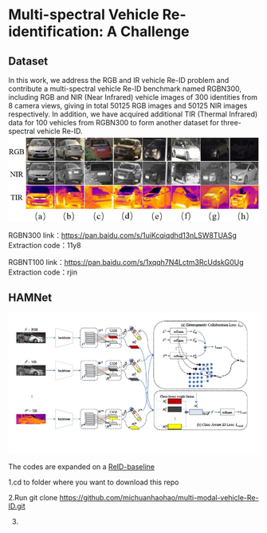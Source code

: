 # Multi-spectral Vehicle Re-identification: A Challenge
## Dataset
In this work, we address the RGB and IR vehicle Re-ID problem and contribute a multi-spectral vehicle Re-ID benchmark named RGBN300, including RGB and NIR (Near Infrared) vehicle images of 300 identities from 8 camera views, giving in total 50125 RGB images and 50125 NIR images respectively. In addition, we have acquired additional TIR (Thermal Infrared) data for 100 vehicles from RGBN300 to form another dataset for three-spectral vehicle Re-ID. 
![RGB-NIR-TIR](fig/challenge.jpg)

RGBN300
link：https://pan.baidu.com/s/1uiKcqiqdhd13nLSW8TUASg 
Extraction code：11y8 

RGBNT100
link：https://pan.baidu.com/s/1xqqh7N4Lctm3RcUdskG0Ug 
Extraction code：rjin


## HAMNet
![RGB-NIR-TIR](fig/frame.jpg)




The codes are expanded on a [ReID-baseline](https://github.com/L1aoXingyu/reid_baseline)

1.cd to folder where you want to download this repo

2.Run git clone https://github.com/michuanhaohao/multi-modal-vehicle-Re-ID.git

3.

